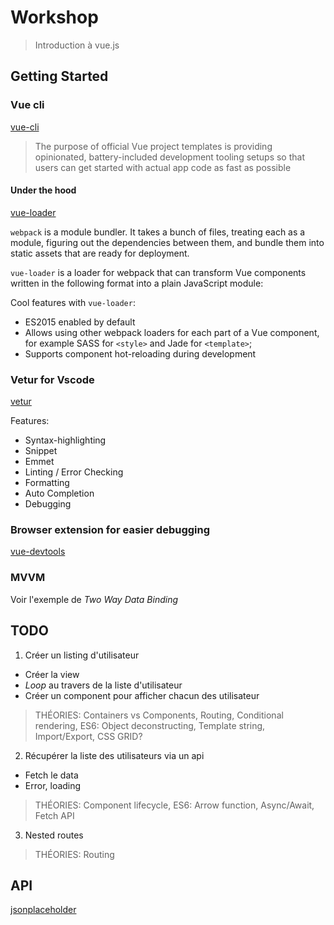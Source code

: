 # Workshop

> Introduction à vue.js

## Getting Started

### Vue cli

[vue-cli](https://github.com/vuejs/vue-cli)

> The purpose of official Vue project templates is providing opinionated, battery-included development tooling setups so that users can get started with actual app code as fast as possible

#### Under the hood

[vue-loader](https://vue-loader.vuejs.org/en/configurations/pre-processors.html)

`webpack` is a module bundler. It takes a bunch of files, treating each as a module, figuring out the dependencies between them, and bundle them into static assets that are ready for deployment.

`vue-loader` is a loader for webpack that can transform Vue components written in the following format into a plain JavaScript module:

Cool features with `vue-loader`:

* ES2015 enabled by default
* Allows using other webpack loaders for each part of a Vue component, for example SASS for `<style>` and Jade for `<template>`;
* Supports component hot-reloading during development

### Vetur for Vscode

[vetur](https://github.com/vuejs/vetur)

Features:

* Syntax-highlighting
* Snippet
* Emmet
* Linting / Error Checking
* Formatting
* Auto Completion
* Debugging

### Browser extension for easier debugging

[vue-devtools](https://github.com/vuejs/vue-devtools)

### MVVM

Voir l'exemple de _Two Way Data Binding_

## TODO

1. Créer un listing d'utilisateur

* Créer la view
* _Loop_ au travers de la liste d'utilisateur
* Créer un component pour afficher chacun des utilisateur

> THÉORIES: Containers vs Components, Routing, Conditional rendering, ES6: Object deconstructing, Template string, Import/Export, CSS GRID?

2. Récupérer la liste des utilisateurs via un api

* Fetch le data
* Error, loading

> THÉORIES: Component lifecycle, ES6: Arrow function, Async/Await, Fetch API

3. Nested routes

> THÉORIES: Routing

## API

[jsonplaceholder](https://jsonplaceholder.typicode.com/)
